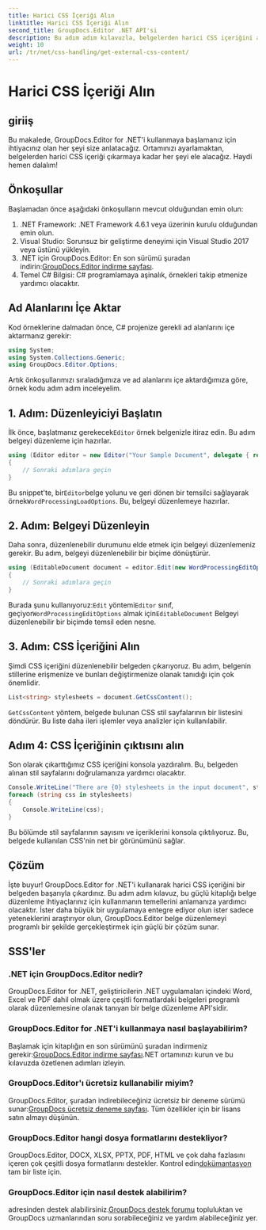 ```yaml
---
title: Harici CSS İçeriği Alın
linktitle: Harici CSS İçeriği Alın
second_title: GroupDocs.Editor .NET API'si
description: Bu adım adım kılavuzla, belgelerden harici CSS içeriğini ayıklamak için GroupDocs.Editor for .NET'i nasıl kullanacağınızı öğrenin. Belgeyi entegre eden geliştiriciler için mükemmeldir.
weight: 10
url: /tr/net/css-handling/get-external-css-content/
---
```


# Harici CSS İçeriği Alın

## giriiş
Bu makalede, GroupDocs.Editor for .NET'i kullanmaya başlamanız için ihtiyacınız olan her şeyi size anlatacağız. Ortamınızı ayarlamaktan, belgelerden harici CSS içeriği çıkarmaya kadar her şeyi ele alacağız. Haydi hemen dalalım!
## Önkoşullar
Başlamadan önce aşağıdaki önkoşulların mevcut olduğundan emin olun:
1. .NET Framework: .NET Framework 4.6.1 veya üzerinin kurulu olduğundan emin olun.
2. Visual Studio: Sorunsuz bir geliştirme deneyimi için Visual Studio 2017 veya üstünü yükleyin.
3.  .NET için GroupDocs.Editor: En son sürümü şuradan indirin:[GroupDocs.Editor indirme sayfası](https://releases.groupdocs.com/editor/net/).
4. Temel C# Bilgisi: C# programlamaya aşinalık, örnekleri takip etmenize yardımcı olacaktır.
## Ad Alanlarını İçe Aktar
Kod örneklerine dalmadan önce, C# projenize gerekli ad alanlarını içe aktarmanız gerekir:
```csharp
using System;
using System.Collections.Generic;
using GroupDocs.Editor.Options;
```
Artık önkoşullarımızı sıraladığımıza ve ad alanlarını içe aktardığımıza göre, örnek kodu adım adım inceleyelim.
## 1. Adım: Düzenleyiciyi Başlatın
 İlk önce, başlatmanız gerekecek`Editor` örnek belgenizle itiraz edin. Bu adım belgeyi düzenleme için hazırlar.
```csharp
using (Editor editor = new Editor("Your Sample Document", delegate { return new WordProcessingLoadOptions(); }))
{
    // Sonraki adımlara geçin
}
```
 Bu snippet'te, bir`Editor`belge yolunu ve geri dönen bir temsilci sağlayarak örnek`WordProcessingLoadOptions`. Bu, belgeyi düzenlemeye hazırlar.
## 2. Adım: Belgeyi Düzenleyin
Daha sonra, düzenlenebilir durumunu elde etmek için belgeyi düzenlemeniz gerekir. Bu adım, belgeyi düzenlenebilir bir biçime dönüştürür.
```csharp
using (EditableDocument document = editor.Edit(new WordProcessingEditOptions()))
{
    // Sonraki adımlara geçin
}
```
 Burada şunu kullanıyoruz:`Edit` yöntemi`Editor` sınıf, geçiyor`WordProcessingEditOptions` almak için`EditableDocument` Belgeyi düzenlenebilir bir biçimde temsil eden nesne.
## 3. Adım: CSS İçeriğini Alın
Şimdi CSS içeriğini düzenlenebilir belgeden çıkarıyoruz. Bu adım, belgenin stillerine erişmenize ve bunları değiştirmenize olanak tanıdığı için çok önemlidir.
```csharp
List<string> stylesheets = document.GetCssContent();
```
`GetCssContent` yöntem, belgede bulunan CSS stil sayfalarının bir listesini döndürür. Bu liste daha ileri işlemler veya analizler için kullanılabilir.
## Adım 4: CSS İçeriğinin çıktısını alın
Son olarak çıkarttığımız CSS içeriğini konsola yazdıralım. Bu, belgeden alınan stil sayfalarını doğrulamanıza yardımcı olacaktır.
```csharp
Console.WriteLine("There are {0} stylesheets in the input document", stylesheets.Count);
foreach (string css in stylesheets)
{
    Console.WriteLine(css);
}
```
Bu bölümde stil sayfalarının sayısını ve içeriklerini konsola çıktılıyoruz. Bu, belgede kullanılan CSS'nin net bir görünümünü sağlar.
## Çözüm
İşte buyur! GroupDocs.Editor for .NET'i kullanarak harici CSS içeriğini bir belgeden başarıyla çıkardınız. Bu adım adım kılavuz, bu güçlü kitaplığı belge düzenleme ihtiyaçlarınız için kullanmanın temellerini anlamanıza yardımcı olacaktır. İster daha büyük bir uygulamaya entegre ediyor olun ister sadece yeteneklerini araştırıyor olun, GroupDocs.Editor belge düzenlemeyi programlı bir şekilde gerçekleştirmek için güçlü bir çözüm sunar.
## SSS'ler
### .NET için GroupDocs.Editor nedir?
GroupDocs.Editor for .NET, geliştiricilerin .NET uygulamaları içindeki Word, Excel ve PDF dahil olmak üzere çeşitli formatlardaki belgeleri programlı olarak düzenlemesine olanak tanıyan bir belge düzenleme API'sidir.
### GroupDocs.Editor for .NET'i kullanmaya nasıl başlayabilirim?
 Başlamak için kitaplığın en son sürümünü şuradan indirmeniz gerekir:[GroupDocs.Editor indirme sayfası](https://releases.groupdocs.com/editor/net/).NET ortamınızı kurun ve bu kılavuzda özetlenen adımları izleyin.
### GroupDocs.Editor'ı ücretsiz kullanabilir miyim?
 GroupDocs.Editor, şuradan indirebileceğiniz ücretsiz bir deneme sürümü sunar:[GroupDocs ücretsiz deneme sayfası](https://releases.groupdocs.com/). Tüm özellikler için bir lisans satın almayı düşünün.
### GroupDocs.Editor hangi dosya formatlarını destekliyor?
 GroupDocs.Editor, DOCX, XLSX, PPTX, PDF, HTML ve çok daha fazlasını içeren çok çeşitli dosya formatlarını destekler. Kontrol edin[dokümantasyon](https://tutorials.groupdocs.com/editor/net/) tam bir liste için.
### GroupDocs.Editor için nasıl destek alabilirim?
 adresinden destek alabilirsiniz.[GroupDocs destek forumu](https://forum.groupdocs.com/c/editor/20) topluluktan ve GroupDocs uzmanlarından soru sorabileceğiniz ve yardım alabileceğiniz yer.